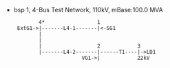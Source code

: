 * bsp 1, 4-Bus Test Network, 110kV, mBase:100.0 MVA


              4*                 1
       ExtG1->|-------L4-1-------|<-SG1
              |                  
              |
              |                  2            3                   
              |-------L4-2-------|------T1----|->LD1
                            VG1->|            22kV
